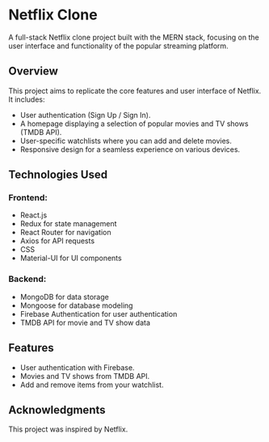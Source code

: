 # Netflix Clone

A full-stack Netflix clone project built with the MERN stack, focusing on the user interface and functionality of the popular streaming platform.

## Overview
This project aims to replicate the core features and user interface of Netflix. It includes:

- User authentication (Sign Up / Sign In).
- A homepage displaying a selection of popular movies and TV shows (TMDB API).
- User-specific watchlists where you can add and delete movies.
- Responsive design for a seamless experience on various devices.

## Technologies Used
### Frontend:
- React.js
- Redux for state management
- React Router for navigation
- Axios for API requests
- CSS
- Material-UI for UI components

### Backend:
- MongoDB for data storage
- Mongoose for database modeling
- Firebase Authentication for user authentication
- TMDB API for movie and TV show data

## Features
- User authentication with Firebase.
- Movies and TV shows from TMDB API.
- Add and remove items from your watchlist.

## Acknowledgments
This project was inspired by Netflix.
